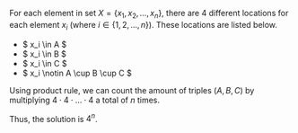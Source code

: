 For each element in set $X = \{ x_1, x_2, \ldots, x_n \}$, there are 4 different locations for each element $x_i$ (where $i \in \{ 1, 2, \ldots, n \}$). These locations are listed below.

+ $ x_i \in A $
+ $ x_i \in B $
+ $ x_i \in C $
+ $ x_i \notin A \cup B \cup C $

Using product rule, we can count the amount of triples $(A,B,C)$ by multiplying $4 \cdot 4 \cdot \ldots \cdot 4$ a total of $n$ times.

Thus, the solution is $4^n$.
